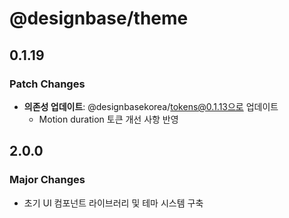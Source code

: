 # @designbase/theme

## 0.1.19

### Patch Changes

- **의존성 업데이트**: @designbasekorea/tokens@0.1.13으로 업데이트
  - Motion duration 토큰 개선 사항 반영

## 2.0.0

### Major Changes

- 초기 UI 컴포넌트 라이브러리 및 테마 시스템 구축
